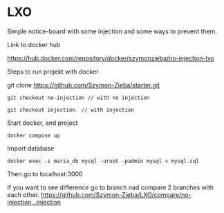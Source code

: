 # LXO

Simple notice-board with some injection and some ways to prevent them.

Link to docker hub

https://hub.docker.com/repository/docker/szymonzieba/no-injection-lxo

Steps to run projekt with docker

  git clone https://github.com/Szymon-Zieba/starter.git	
  
    git checkout no-injection // with no injection
    
    git checkout injection  // with injection
    
  Start docker, and project
  
    docker compose up
    
  Import database
  
    docker exec -i maria_db mysql -uroot -padmin mysql < mysql.sql
    
  Then go to localhost:3000

If you want to see difference go to branch nad compare 2 branches with each other.
https://github.com/Szymon-Zieba/LXO/compare/no-injection...injection

